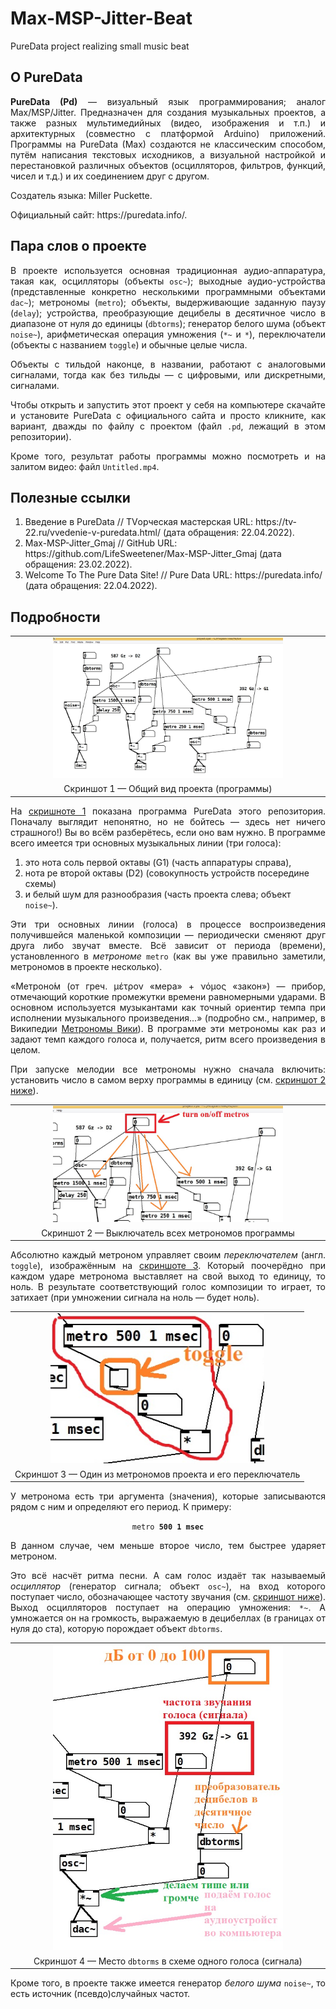 # Max-MSP-Jitter-Beat
 PureData project realizing small music beat

<h2>О PureData</h2>
<p align="justify"><b>PureData (Pd)</b> — визуальный язык программирования; аналог Max/MSP/Jitter. Предназначен для создания музыкальных проектов, а также разных мультимедийных (видео, изображения и т.п.) и архитектурных (совместно с платформой Arduino) приложений. Программы на PureData (Max) создаются не классическим способом, путём написания текстовых исходников, а визуальной настройкой и перестановкой различных объектов (осцилляторов, фильтров, функций, чисел и т.д.) и их соединением друг с другом.</p>

<p align="justify">Создатель языка: Miller Puckette.</p>
<p align="justify">Официальный сайт: https://puredata.info/.</p>

<h2>Пара слов о проекте</h2>
<p align="justify">В проекте используется основная традиционная аудио-аппаратура, такая как, осцилляторы (объекты <code>osc~</code>); выходные аудио-устройства (представленные конкретно несколькими программными объектами <code>dac~</code>); метрономы (<code>metro</code>); объекты, выдерживающие заданную паузу (<code>delay</code>); устройства, преобразующие децибелы в десятичное число в диапазоне от нуля до единицы (<code>dbtorms</code>); генератор белого шума (объект <code>noise~</code>), арифметическая операция умножения (<code>*~</code> и <code>*</code>), переключатели (объекты с названием <code>toggle</code>) и обычные целые числа.</p>

<p align="justify">Объекты с тильдой наконце, в названии, работают с аналоговыми сигналами, тогда как без тильды — с цифровыми, или дискретными, сигналами.</p>

<p align="justify">Чтобы открыть и запустить этот проект у себя на компьютере скачайте и установите PureData с официального сайта и просто кликните, как вариант, дважды по файлу с проектом (файл <code>.pd</code>, лежащий в этом репозитории).</p>

<p align="justify">Кроме того, результат работы программы можно посмотреть и на залитом видео: файл <code>Untitled.mp4</code>.</p>

<h2>Полезные ссылки</h2>
<p align="justify">
<ol>
 <li>Введение в PureData // TVорческая мастерская URL: https://tv-22.ru/vvedenie-v-puredata.html/ (дата обращения: 22.04.2022).</li>
 <li>Max-MSP-Jitter_Gmaj // GitHub URL: https://github.com/LifeSweetener/Max-MSP-Jitter_Gmaj (дата обращения: 23.02.2022).</li>
 <li>Welcome To The Pure Data Site! // Pure Data URL: https://puredata.info/ (дата обращения: 22.04.2022).</li>
</ol>
</p>

<h2>Подробности</h2>
<p align="justify"><table align="center" id="screen1"><tr><td align="center"><img src="img/screenshot.jpg" width="75%" height="100%" alt="Здесь показано Windows-окно текущего проекта PureData"></td></tr><tr><td align="center">Скриншот 1 — Общий вид проекта (программы)</td></tr></table></p>

<p align="justify">На <a href="#screen1">скришноте 1</a> показана программа PureData этого репозитория. Поначалу выглядит непонятно, но не бойтесь — здесь нет ничего страшного!) Вы во всём разберётесь, если оно вам нужно. В программе всего имеется три основных музыкальных линии (три голоса):
 <ol>
  <li>это нота соль первой октавы (G1) (часть аппаратуры справа),</li>
  <li>нота ре второй октавы (D2) (совокупность устройств посередине схемы)</li>
  <li>и белый шум для разнообразия (часть проекта слева; объект <code>noise~</code>).</li>
</ol>
</p>

<p align="justify">Эти три основных линии (голоса) в процессе воспроизведения получившейся маленькой композиции — периодически сменяют друг друга либо звучат вместе. Всё зависит от периода (времени), установленного в <i>метрономе</i> <code>metro</code> (как вы уже правильно заметили, метрономов в проекте несколько).</p>

<p align="justify">«Метроно́м (от греч. μέτρον «мера» + νόμος «закон») — прибор, отмечающий короткие промежутки времени равномерными ударами. В основном используется музыкантами как точный ориентир темпа при исполнении музыкального произведения...» (подробно см., например, в Википедии <a href="https://ru.wikipedia.org/wiki/%D0%9C%D0%B5%D1%82%D1%80%D0%BE%D0%BD%D0%BE%D0%BC">Метрономы Вики</a>). В программе эти метрономы как раз и задают темп каждого голоса и, получается, ритм всего произведения в целом.</p>

<p align="justify">При запуске мелодии все метрономы нужно сначала включить: установить число в самом верху программы в единицу (см. <a href="#screen2">скриншот 2 ниже</a>).</p>

<p align="justify"><table align="center" id="screen2"><tr><td align="center"><img src="img/metros.jpg" width="75%" height="100%" alt="Здесь конкретно изображён этот самый выключатель"></td></tr><tr><td align="center">Скриншот 2 — Выключатель всех метрономов программы</td></tr></table></p>

<p align="justify">Абсолютно каждый метроном управляет своим <i>переключателем</i> (англ. <code>toggle</code>), изображённым на <a href="#screen3">скриншоте 3</a>. Который поочерёдно при каждом ударе метронома выставляет на свой выход то единицу, то ноль. В результате соответствующий голос композиции то играет, то затихает (при умножении сигнала на ноль — будет ноль).</p>

<p align="justify"><table align="center" id="screen3"><tr><td align="center"><img src="img/toggle.jpg" width="75%" height="100%" alt="Здесь для примера крупным планом изображён метроном и его переключатель"></td></tr><tr><td align="center">Скриншот 3 — Один из метрономов проекта и его переключатель</td></tr></table></p>

<p align="justify">У метронома есть три аргумента (значения), которые записываются рядом с ним и определяют его период. К примеру:</p>
<p align="center"><code>metro <b>500 1 msec</b></code></p>
<p align="justify">В данном случае, чем меньше второе число, тем быстрее ударяет метроном.</p>

<p align="justify">Это всё насчёт ритма песни. А сам голос издаёт так называемый <i>осциллятор</i> (генератор сигнала; объект <code>osc~</code>), на вход которого поступает число, обозначающее частоту звучания (см. <a href="#screen4">скриншот ниже</a>). Выход осцилляторов поступает на операцию умножения: <code>*~</code>. А умножается он на громкость, выражаемую в децибеллах (в границах от нуля до ста), которую порождает объект <code>dbtorms</code>.</p>

<p align="justify"><table align="center" id="screen4"><tr><td align="center"><img src="img/dbtorms.jpg" width="75%" height="100%" alt="Место dbtorms в схеме одного голоса (сигнала)"></td></tr><tr><td align="center">Скриншот 4 — Место <code>dbtorms</code> в схеме одного голоса (сигнала)</td></tr></table></p>

<p align="justify">Кроме того, в проекте также имеется генератор <i>белого шума</i> <code>noise~</code>, то есть источник (псевдо)случайных частот.</p>
